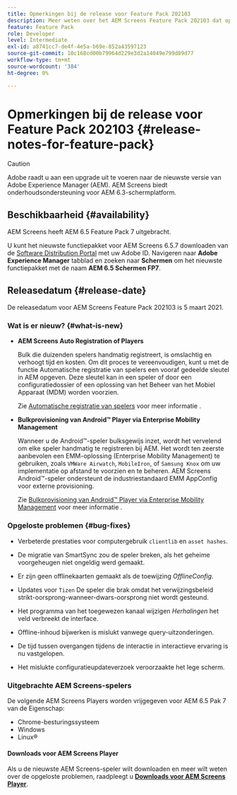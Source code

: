 ```yaml
---
title: Opmerkingen bij de release voor Feature Pack 202103
description: Meer weten over het AEM Screens Feature Pack 202103 dat op 5 maart 2021 werd uitgebracht?
feature: Feature Pack
role: Developer
level: Intermediate
exl-id: a8741cc7-de4f-4e5a-b69e-852a43597123
source-git-commit: 10c168cd00b79964d229e3d2a14049e799d89d77
workflow-type: tm+mt
source-wordcount: '384'
ht-degree: 0%

---
```


# Opmerkingen bij de release voor Feature Pack 202103 {#release-notes-for-feature-pack}

>[!CAUTION]
>Adobe raadt u aan een upgrade uit te voeren naar de nieuwste versie van Adobe Experience Manager (AEM). AEM Screens biedt onderhoudsondersteuning voor AEM 6.3-schermplatform.

## Beschikbaarheid {#availability}

AEM Screens heeft AEM 6.5 Feature Pack 7 uitgebracht.

U kunt het nieuwste functiepakket voor AEM Screens 6.5.7 downloaden van de [Software Distribution Portal](https://experience.adobe.com/#/downloads/content/software-distribution/en/aem.html) met uw Adobe ID. Navigeren naar **Adobe Experience Manager** tabblad en zoeken naar **Schermen** om het nieuwste functiepakket met de naam **AEM 6.5 Schermen FP7**.

## Releasedatum {#release-date}

De releasedatum voor AEM Screens Feature Pack 202103 is 5 maart 2021.

### Wat is er nieuw? {#what-is-new}

* **AEM Screens Auto Registration of Players**

  Bulk die duizenden spelers handmatig registreert, is omslachtig en verhoogt tijd en kosten. Om dit proces te vereenvoudigen, kunt u met de functie Automatische registratie van spelers een vooraf gedeelde sleutel in AEM opgeven. Deze sleutel kan in een speler of door een configuratiedossier of een oplossing van het Beheer van het Mobiel Apparaat (MDM) worden voorzien.

  Zie [Automatische registratie van spelers](/help/user-guide/auto-registration-players.md) voor meer informatie .


* **Bulkprovisioning van Android™ Player via Enterprise Mobility Management**

  Wanneer u de Android™-speler bulksgewijs inzet, wordt het vervelend om elke speler handmatig te registreren bij AEM. Het wordt ten zeerste aanbevolen een EMM-oplossing (Enterprise Mobility Management) te gebruiken, zoals `VMWare Airwatch`, `MobileIron`, of `Samsung Knox` om uw implementatie op afstand te voorzien en te beheren. AEM Screens Android™-speler ondersteunt de industriestandaard EMM AppConfig voor externe provisioning.

  Zie [Bulkprovisioning van Android™ Player via Enterprise Mobility Management](/help/user-guide/implementing-android-player.md#implementation) voor meer informatie .


### Opgeloste problemen {#bug-fixes}

* Verbeterde prestaties voor computergebruik `clientlib` en `asset hashes`.

* De migratie van SmartSync zou de speler breken, als het geheime voorgeheugen niet ongeldig werd gemaakt.

* Er zijn geen offlinekaarten gemaakt als de toewijzing *OfflineConfig*.

* Updates voor `Tizen` De speler die brak omdat het verwijzingsbeleid strikt-oorsprong-wanneer-dwars-oorsprong niet wordt gesteund.

* Het programma van het toegewezen kanaal wijzigen *Herhalingen* het veld verbreekt de interface.

* Offline-inhoud bijwerken is mislukt vanwege query-uitzonderingen.

* De tijd tussen overgangen tijdens de interactie in interactieve ervaring is nu vastgelopen.

* Het mislukte configuratieupdateverzoek veroorzaakte het lege scherm.

### Uitgebrachte AEM Screens-spelers

De volgende AEM Screens Players worden vrijgegeven voor AEM 6.5 Pak 7 van de Eigenschap:

* Chrome-besturingssysteem
* Windows
* Linux®

#### Downloads voor AEM Screens Player

Als u de nieuwste AEM Screens-speler wilt downloaden en meer wilt weten over de opgeloste problemen, raadpleegt u **[Downloads voor AEM Screens Player](https://download.macromedia.com/screens/index.html)**.

